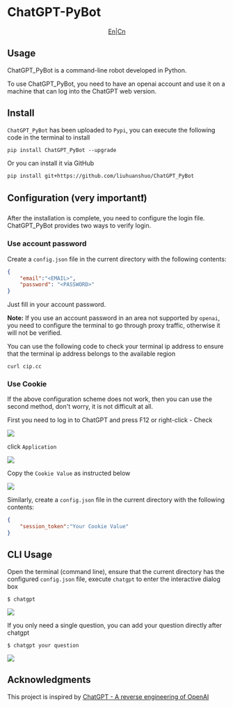 # ChatGPT-PyBot

<p align="center"><a href="https://github.com/liuhuanshuo/ChatGPT_PyBot">En</a>|<a href="https://github.com/liuhuanshuo/ChatGPT_PyBot/blob/main/Docs/cn_doc.md">Cn</a></p>

## Usage

ChatGPT_PyBot is a command-line robot developed in Python.

To use ChatGPT_PyBot, you need to have an openai account and use it on a machine that can log into the ChatGPT web version.

## Install

`ChatGPT_PyBot` has been uploaded to `Pypi`, you can execute the following code in the terminal to install

```shell
pip install ChatGPT_PyBot --upgrade
```

Or you can install it via GitHub

```shell
pip install git+https://github.com/liuhuanshuo/ChatGPT_PyBot
```

## Configuration (very important❗️)

After the installation is complete, you need to configure the login file. ChatGPT_PyBot provides two ways to verify login.

### Use account password

Create a `config.json` file in the current directory with the following contents:

```json
{
    "email":"<EMAIL>",
    "password": "<PASSWORD>"
}
```

Just fill in your account password.

**Note:** If you use an account password in an area not supported by `openai`, you need to configure the terminal to go through proxy traffic, otherwise it will not be verified.

You can use the following code to check your terminal ip address to ensure that the terminal ip address belongs to the available region

```shell
curl cip.cc
```

### Use Cookie

If the above configuration scheme does not work, then you can use the second method, don't worry, it is not difficult at all.

First you need to log in to ChatGPT and press F12 or right-click - Check

![](https://pic.liuzaoqi.com/picgo/202212091104801.png)

click `Application`

![](https://pic.liuzaoqi.com/picgo/202212091105819.png)

Copy the `Cookie Value` as instructed below

![](https://pic.liuzaoqi.com/picgo/202212091107424.png)

Similarly, create a `config.json` file in the current directory with the following contents:

```json
{
    "session_token":"Your Cookie Value"
}
```

## CLI Usage

Open the terminal (command line), ensure that the current directory has the configured `config.json` file, execute `chatgpt` to enter the interactive dialog box

```shell
$ chatgpt
```

![](https://pic.liuzaoqi.com/picgo/202212091115468.png)

If you only need a single question, you can add your question directly after chatgpt

```shell
$ chatgpt your question
```

![](https://pic.liuzaoqi.com/picgo/202212091119492.png)

## Acknowledgments

This project is inspired by [ChatGPT - A reverse engineering of OpenAI]( https://github.com/acheong08/ChatGPT)

